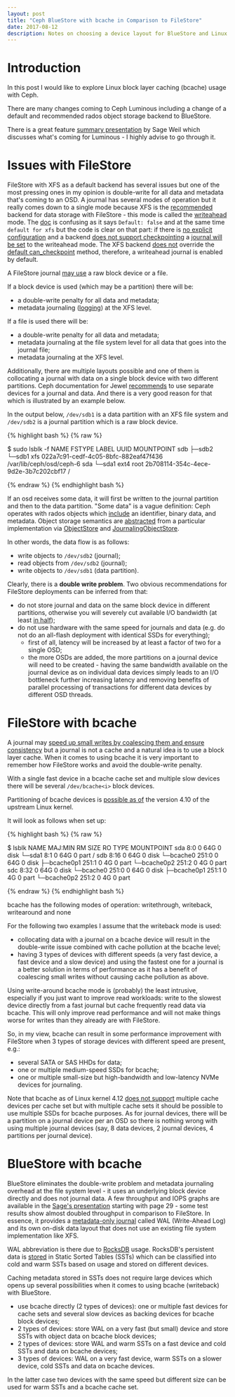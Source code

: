 ```yaml
---
layout: post
title: "Ceph BlueStore with bcache in Comparison to FileStore"
date: 2017-08-12
description: Notes on choosing a device layout for BlueStore and Linux Block Layer Caching
---
```


# Introduction

In this post I would like to explore Linux block layer caching (bcache) usage with Ceph.

There are many changes coming to Ceph Luminous including a change of a default and recommended rados object storage backend to BlueStore.

There is a great feature [summary presentation](http://events.linuxfoundation.org/sites/events/files/slides/20170323%20bluestore.pdf) by Sage Weil which discusses what's coming for Luminous - I highly advise to go through it.

# Issues with FileStore

FileStore with XFS as a default backend has several issues but one of the most pressing ones in my opinion is double-write for all data and metadata that's coming to an OSD. A journal has several modes of operation but it really comes down to a single mode because XFS is the [recommended](https://github.com/ceph/ceph/blame/jewel/doc/rados/configuration/filesystem-recommendations.rst#L35) backend for data storage with FileStore - this mode is called the [writeahead](https://github.com/ceph/ceph/blob/jewel/doc/rados/configuration/filestore-config-ref.rst#journal) mode. The [doc](https://github.com/ceph/ceph/blob/jewel/doc/rados/configuration/filestore-config-ref.rst#journal) is confusing as it says `Default: false` and at the same time `default for xfs` but the code is clear on that part: if there is [no explicit configuration](https://github.com/ceph/ceph/blob/jewel/src/os/filestore/FileStore.cc#L1562-L1564) and a backend [does not support checkpointing](https://github.com/ceph/ceph/blob/jewel/src/os/filestore/FileStore.cc#L1565) a [journal will be set](https://github.com/ceph/ceph/blob/jewel/src/os/filestore/FileStore.cc#L1566) to the writeahead mode. The XFS backend [does not](https://github.com/ceph/ceph/blob/jewel/src/os/filestore/XfsFileStoreBackend.h#L22) override the [default can_checkpoint](https://github.com/ceph/ceph/blob/jewel/src/os/filestore/GenericFileStoreBackend.h#L39) method, therefore, a writeahead journal is enabled by default.

A FileStore journal [may use](https://github.com/ceph/ceph/blob/jewel/src/os/filestore/FileJournal.h#L35) a raw block device or a file.

If a block device is used (which may be a partition) there will be:

* a double-write penalty for all data and metadata;
* metadata journaling ([logging](https://git.kernel.org/pub/scm/fs/xfs/xfsprogs-dev.git/tree/man/man5/xfs.5?h=v4.12.0&id=0602fbe880e59c3aff13a081632b79532a40a328#n46)) at the XFS level.

If a file is used there will be:

* a double-write penalty for all data and metadata;
* metadata journaling at the file system level for all data that goes into the journal file;
* metadata journaling at the XFS level.


Additionally, there are multiple layouts possible and one of them is collocating a journal with data on a single block device with two different partitions. Ceph documentation for Jewel [recommends](https://github.com/ceph/ceph/blame/jewel/doc/start/hardware-recommendations.rst#L105-L106) to use separate devices for a journal and data. And there is a very good reason for that which is illustrated by an example below.

In the output below, `/dev/sdb1` is a data partition with an XFS file system and `/dev/sdb2` is a journal partition which is a raw block device.

{% highlight bash %}
{% raw %}

$ sudo lsblk -f
NAME   FSTYPE LABEL UUID                                 MOUNTPOINT
sdb
├─sdb2
└─sdb1 xfs          022a7c91-cedf-4c05-8bfc-882eaf47f436 /var/lib/ceph/osd/ceph-6
sda
└─sda1 ext4   root  2b708114-354c-4ece-9d2e-3b7c202cbf17 /


{% endraw %}
{% endhighlight bash %}

If an osd receives some data, it will first be written to the journal partition and then to the data partition. "Some data" is a vague definition: Ceph operates with rados objects which [include](https://github.com/ceph/ceph/blame/jewel/doc/architecture.rst#L66-L70) an identifier, binary data, and metadata. Object storage semantics are [abstracted](https://github.com/ceph/ceph/blob/jewel/src/os/filestore/FileStore.h#L90) from a particular implementation via [ObjectStore](https://github.com/ceph/ceph/blob/jewel/src/os/ObjectStore.h#L225) and [JournalingObjectStore](https://github.com/ceph/ceph/blob/jewel/src/os/filestore/JournalingObjectStore.h#L23).

In other words, the data flow is as follows:

* write objects to `/dev/sdb2` (journal);
* read objects from `/dev/sdb2` (journal);
* write objects to `/dev/sdb1` (data partition).

Clearly, there is a **double write problem**. Two obvious recommendations for FileStore deployments can be inferred from that:

* do not store journal and data on the same block device in different partitions, otherwise you will severely cut available I/O bandwidth (at least [in half](https://www.sebastien-han.fr/blog/2014/02/17/ceph-io-patterns-the-bad/#I-1-3-Design-penalty));
* do not use hardware with the same speed for journals and data (e.g. do not do an all-flash deployment with identical SSDs for everything);
	* first of all, latency will be increased by at least a factor of two for a single OSD;
	* the more OSDs are added, the more partitions on a journal device will need to be created - having the same bandwidth available on the journal device as on individual data devices simply leads to an I/O bottleneck further increasing latency and removing benefits of parallel processing of transactions for different data devices by different OSD threads.


# FileStore with bcache

A journal may [speed up small writes by coalescing them and ensure consistency](https://github.com/ceph/ceph/blame/jewel/doc/rados/configuration/journal-ref.rst#L7-L26) but a journal is not a cache and a natural idea is to use a block layer cache. When it comes to using bcache it is very important to remember how FileStore works and avoid the double-write penalty.

With a single fast device in a bcache cache set and multiple slow devices there will be several `/dev/bcache<i>` block devices.

Partitioning of bcache devices is [possible as of](https://git.kernel.org/pub/scm/linux/kernel/git/torvalds/linux.git/commit/?id=b8c0d911ac5285e6be8967713271a51bdc5a936a) the version 4.10 of the upstream Linux kernel.

It will look as follows when set up:

{% highlight bash %}
{% raw %}

$ lsblk
NAME MAJ:MIN RM SIZE RO TYPE MOUNTPOINT
sda 8:0 0 64G 0 disk
└─sda1 8:1 0 64G 0 part /
sdb 8:16 0 64G 0 disk
└─bcache0 251:0 0 64G 0 disk
  ├─bcache0p1 251:1 0 4G 0 part
  └─bcache0p2 251:2 0 4G 0 part
sdc 8:32 0 64G 0 disk
└─bcache0 251:0 0 64G 0 disk
  ├─bcache0p1 251:1 0 4G 0 part
  └─bcache0p2 251:2 0 4G 0 part

{% endraw %}
{% endhighlight bash %}

bcache has the following modes of operation: writethrough, writeback, writearound and none

For the following two examples I assume that the writeback mode is used:

* collocating data with a journal on a bcache device will result in the double-write issue combined with cache pollution at the bcache level;
* having 3 types of devices with different speeds (a very fast device, a fast device and a slow device) and using the fastest one for a journal is a better solution in terms of performance as it has a benefit of coalescing small writes without causing cache pollution as above.

Using write-around bcache mode is (probably) the least intrusive, especially if you just want to improve read workloads: write to the slowest device directly from a fast journal but cache frequently read data via bcache. This will only improve read performance and will not make things worse for writes than they already are with FileStore.

So, in my view, bcache can result in some performance improvement with FileStore when 3 types of storage devices with different speed are present, e.g.:

* several SATA or SAS HHDs for data;
* one or multiple medium-speed SSDs for bcache;
* one or multiple small-size but high-bandwidth and low-latency NVMe devices for journaling.

Note that bcache as of Linux kernel 4.12 [does not support](http://elixir.free-electrons.com/linux/v4.12.6/source/Documentation/bcache.txt#L80) multiple cache devices per cache set but with multiple cache sets it should be possible to use multiple SSDs for bcache purposes. As for journal devices, there will be a partition on a journal device per an OSD so there is nothing wrong with using multiple journal devices (say, 8 data devices, 2 journal devices, 4 partitions per journal device).

# BlueStore with bcache

BlueStore eliminates the double-write problem and metadata journaling overhead at the file system level - it uses an underlying block device directly and does not journal data. A few throughput and IOPS graphs are available in the [Sage's presentation](http://events.linuxfoundation.org/sites/events/files/slides/20170323%20bluestore.pdf) starting with page 29 - some test results show almost doubled throughput in comparison to FileStore. In essence, it provides a [metadata-only journal](http://tracker.ceph.com/projects/ceph/wiki/Rados_-_metadata-only_journal_mode/16) called WAL (Write-Ahead Log) and its own on-disk data layout that does not use an existing file system implementation like XFS.

WAL abbreviation is there due to [RocksDB](https://github.com/facebook/rocksdb/wiki/Write-Ahead-Log-File-Format) usage. RocksDB's persistent data is [stored](https://github.com/facebook/rocksdb/wiki/A-Tutorial-of-RocksDB-SST-formats) in Static Sorted Tables (SSTs) which can be classified into cold and warm SSTs based on usage and stored on different devices.

Caching metadata stored in SSTs does not require large devices which opens up several possibilities when it comes to using bcache (writeback) with BlueStore.

* use bcache directly (2 types of devices): one or multiple fast devices for cache sets and several slow devices as backing devices for bcache block devices;
* 2 types of devices: store WAL on a very fast (but small) device and store SSTs with object data on bcache block devices;
* 2 types of devices: store WAL and warm SSTs on a fast device and cold SSTs and data on bcache devices;
* 3 types of devices: WAL on a very fast device, warm SSTs on a slower device, cold SSTs and data on bcache devices.

In the latter case two devices with the same speed but different size can be used for warm SSTs and a bcache cache set.
